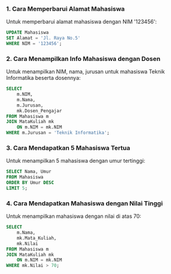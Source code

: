 ### 1. Cara Memperbarui Alamat Mahasiswa
Untuk memperbarui alamat mahasiswa dengan NIM '123456':
```sql
UPDATE Mahasiswa
SET Alamat = 'Jl. Raya No.5'
WHERE NIM = '123456';
```

### 2. Cara Menampilkan Info Mahasiswa dengan Dosen
Untuk menampilkan NIM, nama, jurusan untuk mahasiswa Teknik Informatika beserta dosennya:
```sql
SELECT 
	m.NIM,
	m.Nama,
	m.Jurusan,
	mk.Dosen_Pengajar
FROM Mahasiswa m
JOIN MataKuliah mk 
	ON m.NIM = mk.NIM
WHERE m.Jurusan = 'Teknik Informatika';
```

### 3. Cara Mendapatkan 5 Mahasiswa Tertua
Untuk menampilkan 5 mahasiswa dengan umur tertinggi:
```sql
SELECT Nama, Umur
FROM Mahasiswa
ORDER BY Umur DESC
LIMIT 5;
```

### 4. Cara Mendapatkan Mahasiswa dengan Nilai Tinggi
Untuk menampilkan mahasiswa dengan nilai di atas 70:
```sql
SELECT 
	m.Nama,
	mk.Mata_Kuliah,
	mk.Nilai
FROM Mahasiswa m
JOIN MataKuliah mk 
	ON m.NIM = mk.NIM
WHERE mk.Nilai > 70;
```
